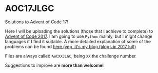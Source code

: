 # AOC17JLGC
Solutions to Advent of Code 17!

Here I will be uploading the solutions (those that I achieve to complete) to [Advent of Code 2017](http://adventofcode.com/). I am going to use `Python` mainly, but I might change languages if I find it suitable. A more detailed explanation of some of the problems can be found [here (yep, it's my blog (blogs in 2017 lul))](https://datasom.wordpress.com)

Files are always called `AoCXXJLGC`, being `XX` the challenge number.

Suggestions to improve are **more than welcome**!
